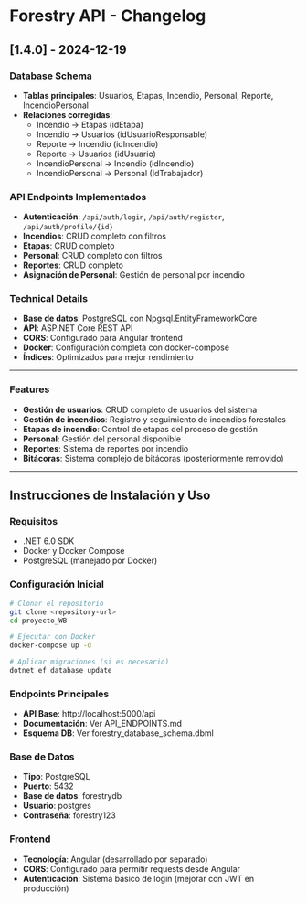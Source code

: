 # Forestry API - Changelog

## [1.4.0] - 2024-12-19



### Database Schema
- **Tablas principales**: Usuarios, Etapas, Incendio, Personal, Reporte, IncendioPersonal
- **Relaciones corregidas**:
  - Incendio → Etapas (idEtapa)
  - Incendio → Usuarios (idUsuarioResponsable)
  - Reporte → Incendio (idIncendio)
  - Reporte → Usuarios (idUsuario)
  - IncendioPersonal → Incendio (idIncendio)
  - IncendioPersonal → Personal (IdTrabajador)

### API Endpoints Implementados
- **Autenticación**: `/api/auth/login`, `/api/auth/register`, `/api/auth/profile/{id}`
- **Incendios**: CRUD completo con filtros
- **Etapas**: CRUD completo
- **Personal**: CRUD completo con filtros
- **Reportes**: CRUD completo
- **Asignación de Personal**: Gestión de personal por incendio

### Technical Details
- **Base de datos**: PostgreSQL con Npgsql.EntityFrameworkCore
- **API**: ASP.NET Core REST API
- **CORS**: Configurado para Angular frontend
- **Docker**: Configuración completa con docker-compose
- **Índices**: Optimizados para mejor rendimiento

---



### Features
- **Gestión de usuarios**: CRUD completo de usuarios del sistema
- **Gestión de incendios**: Registro y seguimiento de incendios forestales
- **Etapas de incendio**: Control de etapas del proceso de gestión
- **Personal**: Gestión del personal disponible
- **Reportes**: Sistema de reportes por incendio
- **Bitácoras**: Sistema complejo de bitácoras (posteriormente removido)

---

## Instrucciones de Instalación y Uso

### Requisitos
- .NET 6.0 SDK
- Docker y Docker Compose
- PostgreSQL (manejado por Docker)

### Configuración Inicial
```bash
# Clonar el repositorio
git clone <repository-url>
cd proyecto_WB

# Ejecutar con Docker
docker-compose up -d

# Aplicar migraciones (si es necesario)
dotnet ef database update
```

### Endpoints Principales
- **API Base**: http://localhost:5000/api
- **Documentación**: Ver API_ENDPOINTS.md
- **Esquema DB**: Ver forestry_database_schema.dbml


### Base de Datos
- **Tipo**: PostgreSQL
- **Puerto**: 5432
- **Base de datos**: forestrydb
- **Usuario**: postgres
- **Contraseña**: forestry123

### Frontend
- **Tecnología**: Angular (desarrollado por separado)
- **CORS**: Configurado para permitir requests desde Angular
- **Autenticación**: Sistema básico de login (mejorar con JWT en producción) 